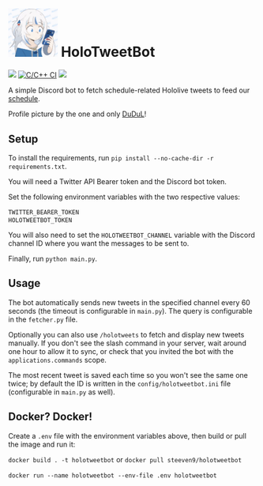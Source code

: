 # <img src="logo.png" width="100"> HoloTweetBot

[![](https://img.shields.io/github/license/Steeven9/HoloTweetBot)](/LICENSE)
[![C/C++ CI](https://github.com/Steeven9/HoloTweetBot/actions/workflows/docker-image.yml/badge.svg)](https://github.com/Steeven9/HoloTweetBot/actions/workflows/docker-image.yml)
![](https://img.shields.io/tokei/lines/github/Steeven9/HoloTweetBot)

A simple Discord bot to fetch schedule-related Hololive tweets to
feed our [schedule](https://holocal.moe).

Profile picture by the one and only [DuDuL](https://twitter.com/DuDuLtv)!

## Setup

To install the requirements, run `pip install --no-cache-dir -r requirements.txt`.

You will need a Twitter API Bearer token and the Discord bot token.

Set the following environment variables with the two respective values:

```
TWITTER_BEARER_TOKEN
HOLOTWEETBOT_TOKEN
```

You will also need to set the `HOLOTWEETBOT_CHANNEL` variable with the
Discord channel ID where you want the messages to be sent to.

Finally, run `python main.py`.


## Usage

The bot automatically sends new tweets in the specified channel every 60 seconds
(the timeout is configurable in `main.py`). The query is configurable in the
`fetcher.py` file.

Optionally you can also use `/holotweets` to fetch and display new tweets manually.
If you don't see the slash command in your server, wait around one hour to allow it
to sync, or check that you invited the bot with the `applications.commands` scope.

The most recent tweet is saved each time so you won't see the same one twice;
by default the ID is written in the `config/holotweetbot.ini` file
(configurable in `main.py` as well).


## Docker? Docker!

Create a `.env` file with the environment variables above, then build or pull the image and run it:

`docker build . -t holotweetbot` or `docker pull steeven9/holotweetbot`

`docker run --name holotweetbot --env-file .env holotweetbot`
